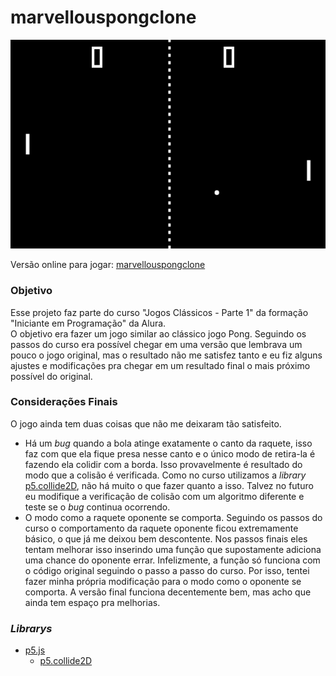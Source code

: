 # marvellouspongclone

<p align="center"><img src="https://github.com/joaopasantos/marvellouspongclone/blob/master/assets/imagens/screenshot.png" alt="Captura de tela do jogo."></p>

Versão online para jogar: <a href="https://joaopasantos.github.io/marvellouspongclone/" title="marvellouspongclone Github.io page">marvellouspongclone</a>

### Objetivo
Esse projeto faz parte do curso "Jogos Clássicos - Parte 1" da formação "Iniciante em Programação" da Alura.  
O objetivo era fazer um jogo similar ao clássico jogo Pong. Seguindo os passos do curso era possível chegar em uma versão que lembrava um pouco o jogo original, mas o resultado não me satisfez tanto e eu fiz alguns ajustes e modificações pra chegar em um resultado final o mais próximo possível do original.  

### Considerações Finais
O jogo ainda tem duas coisas que não me deixaram tão satisfeito.
- Há um *bug* quando a bola atinge exatamente o canto da raquete, isso faz com que ela fique presa nesse canto e o único modo de retira-la é fazendo ela colidir com a borda. Isso provavelmente é resultado do modo que a colisão é verificada. Como no curso utilizamos a *library* <a href="https://github.com/bmoren/p5.collide2D" title="p5.collide2D Github page">p5.collide2D</a>, não há muito o que fazer quanto a isso. Talvez no futuro eu modifique a verificação de colisão com um algoritmo diferente e teste se o *bug* continua ocorrendo.
- O modo como a raquete oponente se comporta. Seguindo os passos do curso o comportamento da raquete oponente ficou extremamente básico, o que já me deixou bem descontente. Nos passos finais eles tentam melhorar isso inserindo uma função que supostamente adiciona uma chance do oponente errar. Infelizmente, a função só funciona com o código original seguindo o passo a passo do curso. Por isso, tentei fazer minha própria modificação para o modo como o oponente se comporta. A versão final funciona decentemente bem, mas acho que ainda tem espaço pra melhorias.

### *Librarys*
- <a href="https://p5js.org/" title="p5.js Homepage">p5.js</a>
    - <a href="https://github.com/bmoren/p5.collide2D" title="p5.collide2D Github page">p5.collide2D</a>